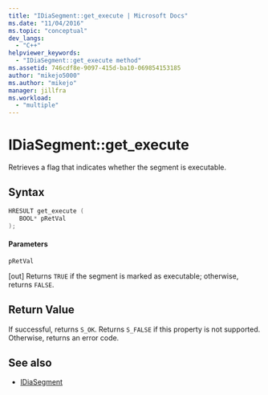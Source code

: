 ```yaml
---
title: "IDiaSegment::get_execute | Microsoft Docs"
ms.date: "11/04/2016"
ms.topic: "conceptual"
dev_langs:
  - "C++"
helpviewer_keywords:
  - "IDiaSegment::get_execute method"
ms.assetid: 746cdf8e-9097-415d-ba10-069854153185
author: "mikejo5000"
ms.author: "mikejo"
manager: jillfra
ms.workload:
  - "multiple"
---
```

# IDiaSegment::get_execute
Retrieves a flag that indicates whether the segment is executable.

## Syntax

```C++
HRESULT get_execute ( 
   BOOL* pRetVal
);
```

#### Parameters
 `pRetVal`

[out] Returns `TRUE` if the segment is marked as executable; otherwise, returns `FALSE`.

## Return Value
 If successful, returns `S_OK`. Returns `S_FALSE` if this property is not supported. Otherwise, returns an error code.

## See also
- [IDiaSegment](../../debugger/debug-interface-access/idiasegment.md)